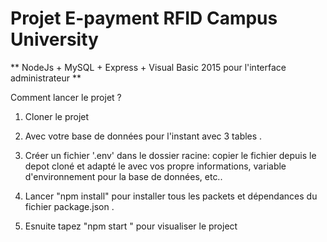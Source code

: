 # Projet E-payment RFID Campus University

** NodeJs + MySQL + Express + Visual Basic 2015 pour l'interface administrateur **

Comment lancer le projet ?
1. Cloner le projet

2. Avec votre base de données pour l'instant avec 3 tables .

3. Créer un fichier '.env' dans le dossier racine: copier le fichier depuis le depot cloné et adapté le avec vos propre informations, variable d'environnement pour la base de données,  etc..

4. Lancer "npm install" pour installer tous les packets et dépendances du fichier package.json .

5. Esnuite tapez "npm start " pour visualiser le project